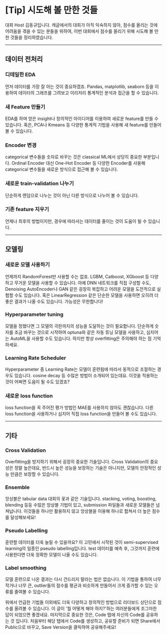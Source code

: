 # [Tip] 시도해 볼 만한 것들

대회 Host 김동규입니다. 캐글에서의 대회가 아직 익숙하지 않아, 점수를 올리는 것에 어려움을 겪을 수 있는 분들을 위하여, 이번 대회에서 점수를 올리기 위해 시도해 볼 만한 것들을 정리하였습니다.

---
## 데이터 전처리
### 디테일한 EDA
먼저 데이터를 가장 잘 아는 것이 중요하겠죠. Pandas, matplotlib, seaborn 등을 이용하여 데이터의 그래프를 그려보고 이리저리 통계적인 분석과 접근을 할 수 있습니다.

### 새 Feature 만들기
EDA를 하며 얻은 insight나 창의적인 아이디어를 이용하여 새로운 feature를 만들 수 있습니다. 혹은, PCA나 Kmeans 등 다양한 통계적 기법을 사용해 새 feature를 만들어 볼 수 있습니다.

### Encoder 변경
categorical 변수들을 숫자로 바꾸는 것은 classical ML에서 상당히 중요한 부분입니다. Ordinal Encoder 대신 One-Hot Encoder 등 다양한 Encoder를 사용해 categorical 변수들을 새로운 방식으로 접근해 볼 수 있습니다.

### 새로운 train-validation 나누기
단순하게 랜덤으로 나누는 것이 아닌 다른 방식으로 나누어 볼 수 있습니다.

### 기존 feature 지우기
언제나 최후의 방법이지만, 경우에 따라서는 데이터를 줄이는 것이 도움이 될 수 있습니다.

---
## 모델링
### 새로운 모델 사용하기
언제까지 RandomForest만 사용할 수는 없죠. LGBM, Catboost, XGboost 등 다양하고 무거운 모델을 사용할 수 있습니다. 아예 DNN 네트워크를 직접 구성할 수도, Denoising AutoEncoder나 GAN 같은 굉장히 복잡하고 어려운 모델을 도전적으로 실험할 수도 있습니다. 혹은 LinearRegression 같은 단순한 모델을 사용하면 오히려 더 좋은 결과가 나올 수도 있습니다. 가능성은 무한합니다!

### Hyperparameter tuning
모델을 정했다면 그 모델의 극한까지의 성능을 도달하는 것이 필요합니다. 단순하게 숫자를 조금 바꾸는 것으로 시작하여 optuna와 같은 자동 튜닝 모델을 사용하고, 심지어는 AutoML을 사용할 수도 있습니다. 하지만 항상 overfitting은 주의해야 하는 점 기억하세요.

### Learning Rate Scheduler
Hyperparameter 중 Learning Rate는 모델이 훈련됨에 따라서 동적으로 조절하는 경우도 있습니다. cosine decay 등 수많은 방법이 소개되어 있는데요. 이것을 적용하는 것이 어쩌면 도움이 될 수도 있겠죠?

### 새로운 loss function
loss function을 꼭 주어진 평가 방법인 MAE를 사용하지 않아도 괜찮습니다. 다른 loss function을 사용하거나 심지어 직접 loss function을 만들어 볼 수도 있습니다.

---
## 기타
### Cross Validation
Overfitting을 방지하기 위해서 굉장히 중요한 기술입니다. Cross Validation의 중요성은 정말 높은데요, 반드시 높은 성능을 보장하는 기술은 아니지만, 모델의 안정적인 성능 만큼은 보장할 수 있습니다.

### Ensemble
앙상블은 tabular data 대회의 꽃과 같은 기술입니다. stacking, voting, boosting, blending 등등 수많은 앙상블 기법이 있고, submission 파일들과 새로운 모델들은 넘쳐납니다. 이것들을 하나만 활용하지 않고 앙상블을 이용해 하나로 합쳐서 더 높은 점수를 달성해보세요!

### Pseudo Labelling
훈련할 데이터를 더욱 늘릴 수 있을까요? 이 고민에서 시작된 것이 semi-supervised learning의 일종인 pseudo labelling입니다. test 데이터를 예측 후, 그것까지 훈련에 사용한다면 더욱 정확한 모델이 나올 수도 있습니다.

### Label smoothing
모델 훈련으로 나온 결과는 다시 건드리지 말라는 법은 없습니다. 이 기법을 통하여 너무 작거나 너무 큰, outlier들의 점수를 평균과 비슷하게 만들어서 크게 증가할 수 있는 오류를 줄여볼 수 있습니다.

위에서 언급한 기법들 이외에도 더욱 다양하고 창의적인 방법으로 리더보드 상단으로 점수를 올려볼 수 있습니다. 이 글이 '뭘 어떻게 해야 하지?'하는 여러분들에게 조그마한 답이 되었으면 좋겠네요.
마지막으로 중요한 것은, Code 탭에 자신의 Code를 공유하는 것 입니다. 처음부터 해당 탭에서 Code를 생성하고, 공유할 준비가 되면 Share에서 Public으로 바꾸고, Save Version을 클릭하여 공유해주세요!
